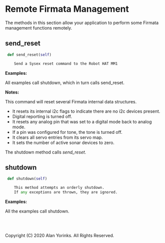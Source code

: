 # Remote Firmata Management
The methods in this section allow your application to 
perform some Firmata management functions remotely.

## send_reset

```python
 def send_reset(self)

    Send a Sysex reset command to the Robot HAT MM1
```

**Examples:**

All examples call shutdown, which in turn calls send_reset.

**Notes:**

This command will reset several Firmata internal data structures. 

* It resets its internal i2c flags to indicate there are no i2c devices present.
* Digital reporting is turned off.
* It resets any analog pin that was set to a digital mode back to analog mode.
* If a pin was configured for tone, the tone is turned off.
* It clears all servo entries from its servo map.
* It sets the number of active sonar devices to zero.

The shutdown method calls *send_reset*.

## shutdown

```python
 def shutdown(self)

    This method attempts an orderly shutdown.
    If any exceptions are thrown, they are ignored.
```
**Examples:**

All the examples call shutdown.

<br>
<br>

Copyright (C) 2020 Alan Yorinks. All Rights Reserved.
